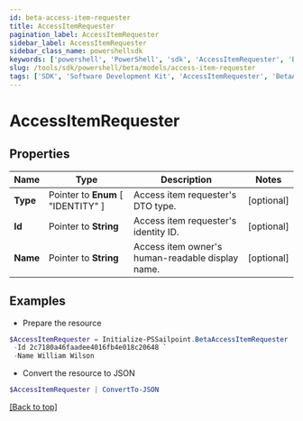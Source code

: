 ```yaml
---
id: beta-access-item-requester
title: AccessItemRequester
pagination_label: AccessItemRequester
sidebar_label: AccessItemRequester
sidebar_class_name: powershellsdk
keywords: ['powershell', 'PowerShell', 'sdk', 'AccessItemRequester', 'BetaAccessItemRequester'] 
slug: /tools/sdk/powershell/beta/models/access-item-requester
tags: ['SDK', 'Software Development Kit', 'AccessItemRequester', 'BetaAccessItemRequester']
---
```



# AccessItemRequester

## Properties

Name | Type | Description | Notes
------------ | ------------- | ------------- | -------------
**Type** |  Pointer to  **Enum** [  "IDENTITY" ] | Access item requester's DTO type. | [optional] 
**Id** |  Pointer to **String** | Access item requester's identity ID. | [optional] 
**Name** |  Pointer to **String** | Access item owner's human-readable display name. | [optional] 

## Examples

- Prepare the resource
```powershell
$AccessItemRequester = Initialize-PSSailpoint.BetaAccessItemRequester  -Type IDENTITY `
 -Id 2c7180a46faadee4016fb4e018c20648 `
 -Name William Wilson
```

- Convert the resource to JSON
```powershell
$AccessItemRequester | ConvertTo-JSON
```


[[Back to top]](#) 

